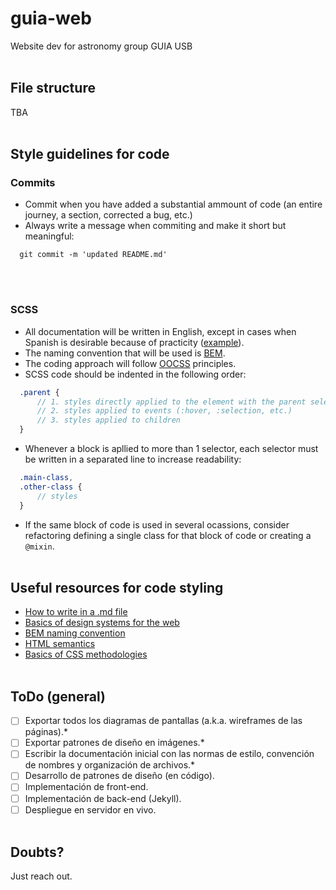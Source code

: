 # guia-web
Website dev for astronomy group GUIA USB
<br><br>

## File structure
TBA
<br><br>

## Style guidelines for code

### Commits
- Commit when you have added a substantial ammount of code (an entire journey, a section, corrected a bug, etc.)
- Always write a message when commiting and make it short but meaningful:
```
  git commit -m 'updated README.md'
```
<br><br>

### SCSS
- All documentation will be written in English, except in cases when Spanish is desirable because of practicity ([example](https://github.com/lualparedes/guia-web/blob/master/README.md#todo-general)).
- The naming convention that will be used is [BEM](https://github.com/lualparedes/guia-web/blob/master/README.md#useful-resources-for-code-styling).
- The coding approach will follow [OOCSS](https://github.com/lualparedes/guia-web/blob/master/README.md#useful-resources-for-code-styling) principles.
- SCSS code should be indented in the following order:
```sass
  .parent {
      // 1. styles directly applied to the element with the parent selector
      // 2. styles applied to events (:hover, :selection, etc.)
      // 3. styles applied to children
  }
```
- Whenever a block is apllied to more than 1 selector, each selector must be written in a separated line to increase readability:
```sass
  .main-class,
  .other-class {
      // styles
  }
```
- If the same block of code is used in several ocassions, consider refactoring defining a single class for that block of code or creating a `@mixin`.
<br><br>

## Useful resources for code styling
- [How to write in a .md file](https://guides.github.com/features/mastering-markdown/)
- [Basics of design systems for the web](https://css-tricks.com/design-systems-building-future/)
- [BEM naming convention](https://en.bem.info/methodology/quick-start/)
- [HTML semantics](http://nicolasgallagher.com/about-html-semantics-front-end-architecture/)
- [Basics of CSS methodologies](http://learn.shayhowe.com/advanced-html-css/performance-organization/)
<br><br>

## ToDo (general)
- [ ] Exportar todos los diagramas de pantallas (a.k.a. wireframes de las páginas).*
- [ ] Exportar patrones de diseño en imágenes.*
- [ ] Escribir la documentación inicial con las normas de estilo, convención de nombres y organización de archivos.*
- [ ] Desarrollo de patrones de diseño (en código).
- [ ] Implementación de front-end.
- [ ] Implementación de back-end (Jekyll).
- [ ] Despliegue en servidor en vivo.
<br><br>

## Doubts?
Just reach out.
